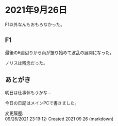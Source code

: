 # 2021年9月26日

F1以外なんもおもろなかった。

## F1

最後の6週辺りから雨が振り始めて波乱の展開になった。

ノリスは残念だった。

## あとがき

明日は仕事休もうかな…

今日の日記はメインPCで書きました。

変更履歴:  
09/26/2021 23:19:12: Created 2021 09 26 (markdown)  
